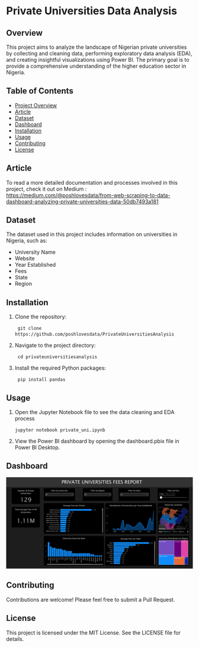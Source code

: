 # Private Universities Data Analysis

## Overview

This project aims to analyze the landscape of Nigerian private universities by collecting and cleaning data, performing exploratory data analysis (EDA), and creating insightful visualizations using Power BI. The primary goal is to provide a comprehensive understanding of the higher education sector in Nigeria.

## Table of Contents

- [Project Overview](#overview)
- [Article](#article)
- [Dataset](#dataset)
- [Dashboard](#dashboard)
- [Installation](#installation)
- [Usage](#usage)
- [Contributing](#contributing)
- [License](#license)

## Article

To read a more detailed documentation and processes involved in this project, check it out on Medium : https://medium.com/@poshlovesdata/from-web-scraping-to-data-dashboard-analyzing-private-universities-data-50db7493a181

## Dataset

The dataset used in this project includes information on universities in Nigeria, such as:

- University Name
- Website
- Year Established
- Fees
- State
- Region

## Installation

1. Clone the repository:

   ```
    git clone https://github.com/poshlovesdata/PrivateUniversitiesAnalysis
   ```

2. Navigate to the project directory:

   ```
    cd privateuniversitiesanalysis
   ```

3. Install the required Python packages:

   ```
    pip install pandas
   ```

## Usage

1. Open the Jupyter Notebook file to see the data cleaning and EDA process

   ```
   jupyter notebook private_uni.ipynb
   ```

2. View the Power BI dashboard by opening the dashboard.pbix file in Power BI Desktop.

## Dashboard

![alt text](image.png)

## Contributing

Contributions are welcome! Please feel free to submit a Pull Request.

## License

This project is licensed under the MIT License. See the LICENSE file for details.
